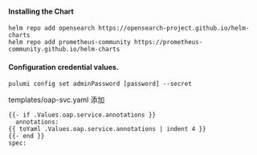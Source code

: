#### Installing the Chart
```hcl
helm repo add opensearch https://opensearch-project.github.io/helm-charts
helm repo add prometheus-community https://prometheus-community.github.io/helm-charts
```

#### Configuration credential values.
```hcl
pulumi config set adminPassword [password] --secret
```

templates/oap-svc.yaml 添加
```
{{- if .Values.oap.service.annotations }}
  annotations:
{{ toYaml .Values.oap.service.annotations | indent 4 }}
{{- end }}
spec:
```